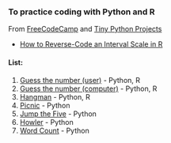 ### To practice coding with Python and R
From [FreeCodeCamp](https://www.youtube.com/watch?v=8ext9G7xspg&t=407s) and [Tiny Python Projects](https://www.amazon.com/Tiny-Python-Projects-Ken-Youens-Clark/dp/1617297518/ref=sr_1_1?keywords=tiny+python+projects&qid=1665848672&qu=eyJxc2MiOiIwLjk3IiwicXNhIjoiMC45OCIsInFzcCI6IjAuOTAifQ%3D%3D&sprefix=tiny+python%2Caps%2C171&sr=8-1)
- [How to Reverse-Code an Interval Scale in R](https://towardsdatascience.com/how-to-reverse-code-an-interval-scale-in-r-917c13e4888e)

#### List:
1. [Guess the number (user)](projects/001) - Python, R
2. [Guess the number (computer)](projects/002) - Python, R
3. [Hangman](projects/003) - Python, R
4. [Picnic](projects/004) - Python
5. [Jump the Five](projects/005) - Python
6. [Howler](projects/006) - Python
7. [Word Count](projects/007) - Python
